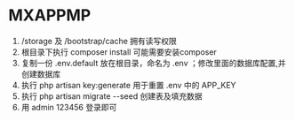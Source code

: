 # MXAPPMP
1. /storage 及 /bootstrap/cache 拥有读写权限
2. 根目录下执行 composer install 可能需要安装composer
3. 复制一份 .env.default 放在根目录，命名为 .env ；修改里面的数据库配置,并创建数据库
4. 执行 php artisan key:generate 用于重置 .env 中的 APP_KEY
5. 执行 php artisan migrate --seed 创建表及填充数据
6. 用 admin 123456 登录即可

